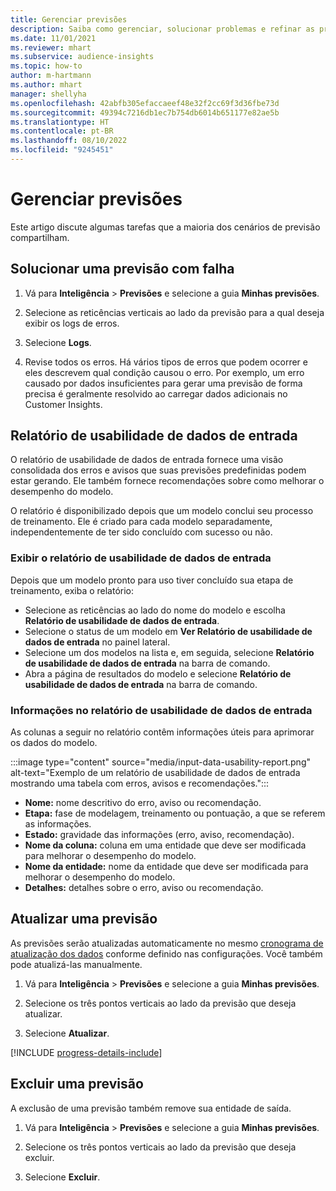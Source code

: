 ```yaml
---
title: Gerenciar previsões
description: Saiba como gerenciar, solucionar problemas e refinar as previsões.
ms.date: 11/01/2021
ms.reviewer: mhart
ms.subservice: audience-insights
ms.topic: how-to
author: m-hartmann
ms.author: mhart
manager: shellyha
ms.openlocfilehash: 42abfb305efaccaeef48e32f2cc69f3d36fbe73d
ms.sourcegitcommit: 49394c7216db1ec7b754db6014b651177e82ae5b
ms.translationtype: HT
ms.contentlocale: pt-BR
ms.lasthandoff: 08/10/2022
ms.locfileid: "9245451"
---
```

# <a name="manage-predictions"></a>Gerenciar previsões

Este artigo discute algumas tarefas que a maioria dos cenários de previsão compartilham.

## <a name="troubleshoot-a-failed-prediction"></a>Solucionar uma previsão com falha

1. Vá para **Inteligência** > **Previsões** e selecione a guia **Minhas previsões**.

1. Selecione as reticências verticais ao lado da previsão para a qual deseja exibir os logs de erros.

1. Selecione **Logs**.

1. Revise todos os erros. Há vários tipos de erros que podem ocorrer e eles descrevem qual condição causou o erro. Por exemplo, um erro causado por dados insuficientes para gerar uma previsão de forma precisa é geralmente resolvido ao carregar dados adicionais no Customer Insights.

## <a name="input-data-usability-report"></a>Relatório de usabilidade de dados de entrada

O relatório de usabilidade de dados de entrada fornece uma visão consolidada dos erros e avisos que suas previsões predefinidas podem estar gerando. Ele também fornece recomendações sobre como melhorar o desempenho do modelo.

O relatório é disponibilizado depois que um modelo conclui seu processo de treinamento. Ele é criado para cada modelo separadamente, independentemente de ter sido concluído com sucesso ou não.

### <a name="view-the-input-data-usability-report"></a>Exibir o relatório de usabilidade de dados de entrada

Depois que um modelo pronto para uso tiver concluído sua etapa de treinamento, exiba o relatório:
- Selecione as reticências ao lado do nome do modelo e escolha **Relatório de usabilidade de dados de entrada**.
- Selecione o status de um modelo em **Ver Relatório de usabilidade de dados de entrada** no painel lateral.
- Selecione um dos modelos na lista e, em seguida, selecione **Relatório de usabilidade de dados de entrada** na barra de comando.
- Abra a página de resultados do modelo e selecione **Relatório de usabilidade de dados de entrada** na barra de comando.

### <a name="information-in-the-input-data-usability-report"></a>Informações no relatório de usabilidade de dados de entrada

As colunas a seguir no relatório contêm informações úteis para aprimorar os dados do modelo.

:::image type="content" source="media/input-data-usability-report.png" alt-text="Exemplo de um relatório de usabilidade de dados de entrada mostrando uma tabela com erros, avisos e recomendações.":::

- **Nome:** nome descritivo do erro, aviso ou recomendação.
- **Etapa:** fase de modelagem, treinamento ou pontuação, a que se referem as informações.
- **Estado:** gravidade das informações (erro, aviso, recomendação).
- **Nome da coluna:** coluna em uma entidade que deve ser modificada para melhorar o desempenho do modelo.
- **Nome da entidade:** nome da entidade que deve ser modificada para melhorar o desempenho do modelo.
- **Detalhes:** detalhes sobre o erro, aviso ou recomendação.

## <a name="refresh-a-prediction"></a>Atualizar uma previsão

As previsões serão atualizadas automaticamente no mesmo [cronograma de atualização dos dados](schedule-refresh.md) conforme definido nas configurações. Você também pode atualizá-las manualmente.

1. Vá para **Inteligência** > **Previsões** e selecione a guia **Minhas previsões**.

1. Selecione os três pontos verticais ao lado da previsão que deseja atualizar.

1. Selecione **Atualizar**.

[!INCLUDE [progress-details-include](includes/progress-details-pane.md)]

## <a name="delete-a-prediction"></a>Excluir uma previsão

A exclusão de uma previsão também remove sua entidade de saída.

1. Vá para **Inteligência** > **Previsões** e selecione a guia **Minhas previsões**.

1. Selecione os três pontos verticais ao lado da previsão que deseja excluir.

1. Selecione **Excluir**.
